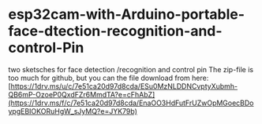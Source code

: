 # esp32cam-with-Arduino-portable-face-dtection-recognition-and-control-Pin
two sketsches for face detection  /recognition  and control pin
The zip-file is too much for github, but you can the file download from here:
[https://1drv.ms/u/c/7e51ca20d97d8cda/ESu0MzNLDDNCvptyXubmh-QB6mP-OzoeP0QxdFZr6MmdTA?e=cFhAbZ](https://1drv.ms/f/c/7e51ca20d97d8cda/EnaOO3HdFutFrUZwOpMGoecBDoypgEBIOKORuHgW_sJyMQ?e=JYK79b)
